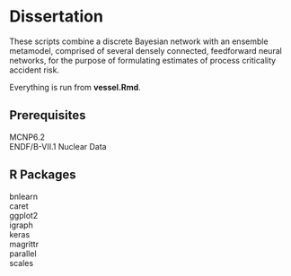 # Dissertation

These scripts combine a discrete Bayesian network with an ensemble metamodel, comprised of several densely connected, feedforward neural networks, for the purpose of formulating estimates of process criticality accident risk.

Everything is run from **vessel.Rmd**.

## Prerequisites
MCNP6.2  
ENDF/B-VII.1 Nuclear Data

## R Packages
bnlearn  
caret  
ggplot2  
igraph  
keras  
magrittr  
parallel  
scales  